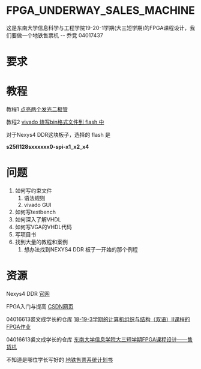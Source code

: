 # FPGA_UNDERWAY_SALES_MACHINE
这是东南大学信息科学与工程学院19-20-1学期(大三短学期)的FPGA课程设计，我们要做一个地铁售票机   --  乔竞 04017437
# 要求

# 教程

教程1 [点亮两个发光二极管](http://www.digilent.com.cn/community/174.html)

教程2 [vivado 烧写bin格式文件到 flash 中](http://bbs.elecfans.com/jishu_1566385_1_1.html) 

对于Nexys4 DDR这块板子，选择的 flash 是 

**s25fl128sxxxxxx0-spi-x1_x2_x4**

# 问题

1. 如何写约束文件
   1. 语法规则
   2. vivado GUI
2. 如何写testbench
3. 如何深入了解VHDL
4. 如何写VGA的VHDL代码
5. 写项目书
6. 找到大量的教程和案例
    1. 想办法找到NEXYS4 DDR 板子一开始的那个例程

# 资源

Nexys4 DDR [官网](https://reference.digilentinc.com/reference/programmable-logic/nexys-4-ddr/start)

FPGA入门与提高 [CSDN网页](https://blog.csdn.net/Pieces_thinking/article/details/90183507)

04016613裘文成学长的仓库 [18-19-3学期的计算机组织与结构（双语）II课程的FPGA作业](https://github.com/Quzard/COA2_FPGA)

04016613裘文成学长的仓库 [东南大学信息学院大三短学期FPGA课程设计——售货机](https://github.com/Quzard/FPGA_Vending_Machine)

不知道是哪位学长写好的 [地铁售票系统计划书](https://max.book118.com/html/2017/0705/120448514.shtm)
